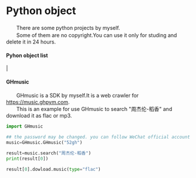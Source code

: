 # Python object  
　　There are some python projects by myself.  
　　Some of them are no copyright.You can use it only for studing and delete it in 24 hours.  
#### Pyhon object list
|  
#### GHmusic  
　　GHmusic is a SDK by myself.It is a web crawler for https://music.ghpym.com.  
　　This is an example for use GHmusic to search "周杰伦-稻香" and download it as flac or mp3.  
```python
import GHmusic

## the password may be changed. you can follow WeChat official account and reply "音乐密码" to get the latest password.
music=GHmusic.GHmusic("52gh")

result=music.search("周杰伦-稻香")
print(result[0])

result[0].dowload.music(type="flac")
```
